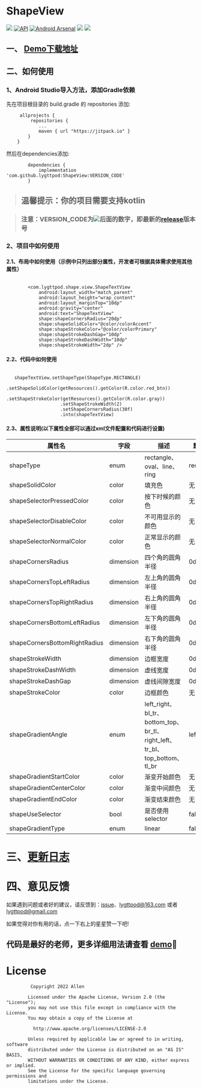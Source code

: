 # ShapeView

[![](https://jitpack.io/v/lygttpod/ShapeView.svg)](https://jitpack.io/#lygttpod/ShapeView)
[![API](https://img.shields.io/badge/API-14%2B-brightgreen.svg?style=flat)](https://android-arsenal.com/api?level=14)
[![Android Arsenal](https://img.shields.io/badge/Android%20Arsenal-ShapeView-green.svg?style=true)](https://github.com/lygttpod)
[![](https://img.shields.io/github/stars/lygttpod/ShapeView.svg)](https://github.com/lygttpod/ShapeView/stargazers)
[![](https://img.shields.io/github/forks/lygttpod/ShapeView.svg)](https://github.com/lygttpod/ShapeView/network)


## 一、 [**Demo下载地址**](https://www.pgyer.com/fpCD)


## 二、如何使用
### 1、Android Studio导入方法，添加Gradle依赖

先在项目根目录的 build.gradle 的 repositories 添加:
```
     allprojects {
         repositories {
            ...
            maven { url "https://jitpack.io" }
        }
    }
```
然后在dependencies添加:
```
        dependencies {
            implementation 'com.github.lygttpod:ShapeView:VERSION_CODE'
        }
```
> ## 温馨提示：你的项目需要支持kotlin

> ### 注意：VERSION_CODE为[![](https://jitpack.io/v/lygttpod/ShapeView.svg)](https://jitpack.io/#lygttpod/ShapeView)后面的数字，即最新的[release](https://github.com/lygttpod/ShapeView/releases)版本号

### 2、项目中如何使用
#### 2.1、布局中如何使用（示例中只列出部分属性，开发者可根据具体需求使用其他属性）
```
            
        <com.lygttpod.shape.view.ShapeTextView
            android:layout_width="match_parent"
            android:layout_height="wrap_content"
            android:layout_marginTop="10dp"
            android:gravity="center"
            android:text="ShapeTextView"
            shape:shapeCornersRadius="20dp"
            shape:shapeSolidColor="@color/colorAccent"
            shape:shapeStrokeColor="@color/colorPrimary"
            shape:shapeStrokeDashGap="10dp"
            shape:shapeStrokeDashWidth="10dp"
            shape:shapeStrokeWidth="2dp" />

```
#### 2.2、代码中如何使用
```
                
   shapeTextView.setShapeType(ShapeType.RECTANGLE)
                    .setShapeSolidColor(getResources().getColor(R.color.red_btn))
                    .setShapeStrokeColor(getResources().getColor(R.color.gray))
                    .setShapeStrokeWidth(2)
                    .setShapeCornersRadius(30f)
                    .into(shapeTextView)
```


#### 2.3、属性说明(以下属性全部可以通过xml文件配置和代码进行设置)

属性名 | 字段 | 描述 | 默认值
----|------|----| ----
shapeType | enum  | rectangle、oval、line、ring | rectangle
shapeSolidColor | color  | 填充色 | 无
shapeSelectorPressedColor | color  | 按下时候的颜色 | 无
shapeSelectorDisableColor | color  | 不可用显示的颜色 | 无
shapeSelectorNormalColor | color  | 正常显示的颜色 | 无
shapeCornersRadius | dimension  | 四个角的圆角半径 | 0dp
shapeCornersTopLeftRadius | dimension  | 左上角的圆角半径 | 0dp
shapeCornersTopRightRadius | dimension  | 右上角的圆角半径 | 0dp
shapeCornersBottomLeftRadius | dimension  | 左下角的圆角半径 | 0dp
shapeCornersBottomRightRadius | dimension  | 右下角的圆角半径 | 0dp
shapeStrokeWidth | dimension  | 边框宽度 | 0dp
shapeStrokeDashWidth | dimension  | 虚线宽度 | 0dp
shapeStrokeDashGap | dimension  | 虚线间隙宽度 | 0dp
shapeStrokeColor | color  | 边框颜色 | 无
shapeGradientAngle | enum  | left_right、bl_tr、bottom_top、br_tl、right_left、tr_bl、top_bottom、tl_br | left_right
shapeGradientStartColor | color  | 渐变开始颜色 | 无
shapeGradientCenterColor | color  | 渐变中间颜色 | 无
shapeGradientEndColor | color  | 渐变结束颜色 | 无
shapeUseSelector | bool  | 是否使用selector | false
shapeGradientType | enum  | linear | false

# 三、[更新日志](https://github.com/lygttpod/ShapeView/releases)

# 四、意见反馈

如果遇到问题或者好的建议，请反馈到：[issue](https://github.com/lygttpod/ShapeView/issues)、[lygttpod@163.com](mailto:lygttpod@163.com) 或者[lygttpod@gmail.com](mailto:lygttpod@gmail.com)

如果觉得对你有用的话，点一下右上的星星赞一下吧!

## 代码是最好的老师，更多详细用法请查看 [demo](https://github.com/lygttpod/ShapeView/tree/master/app):feet:


# License
```
         Copyright 2022 Allen

        Licensed under the Apache License, Version 2.0 (the "License");
        you may not use this file except in compliance with the License.
        You may obtain a copy of the License at

          http://www.apache.org/licenses/LICENSE-2.0

        Unless required by applicable law or agreed to in writing, software
        distributed under the License is distributed on an "AS IS" BASIS,
        WITHOUT WARRANTIES OR CONDITIONS OF ANY KIND, either express or implied.
        See the License for the specific language governing permissions and
        limitations under the License.

```
